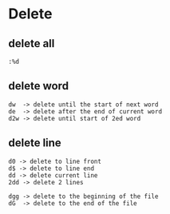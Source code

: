 # Delete
## delete all
```
:%d
```

## delete word 
```
dw  -> delete until the start of next word
de  -> delete after the end of current word
d2w -> delete until start of 2ed word
```

## delete line 
```
d0 -> delete to line front
d$ -> delete to line end
dd -> delete current line
2dd -> delete 2 lines

dgg -> delete to the beginning of the file
dG  -> delete to the end of the file
```
